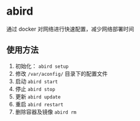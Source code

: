# abird  

通过 docker 对网络进行快速配置，减少网络部署时间

## 使用方法  

1. 初始化： `abird setup`  
2. 修改 `/var/aconfig/` 目录下的配置文件  
3. 启动 `abird start`  
4. 停止 `abird stop`  
5. 更新 `abird update`  
6. 重启 `abird restart`  
6. 删除容器及镜像 `abird rm`  
